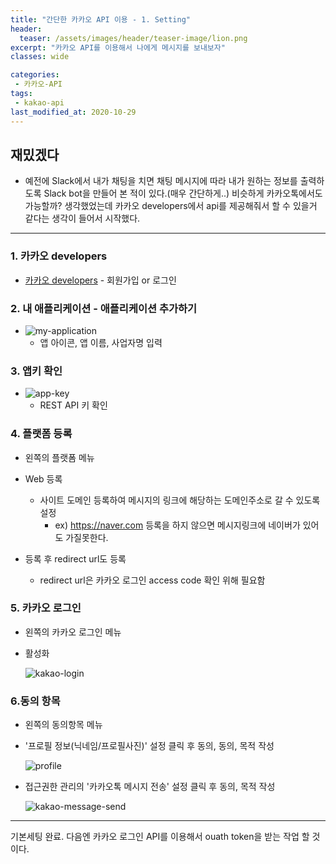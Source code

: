 ```yaml
---
title: "간단한 카카오 API 이용 - 1. Setting"
header:
  teaser: /assets/images/header/teaser-image/lion.png
excerpt: "카카오 API를 이용해서 나에게 메시지를 보내보자"
classes: wide

categories:
 - 카카오-API
tags:
 - kakao-api
last_modified_at: 2020-10-29
---
```



## 재밌겠다

* 예전에 Slack에서 내가 채팅을 치면 채팅 메시지에 따라 내가 원하는 정보를 출력하도록 Slack bot을 만들어 본 적이 있다.(매우 간단하게..) 비슷하게 카카오톡에서도 가능할까? 생각했었는데 카카오 developers에서 api를 제공해줘서 할 수 있을거 같다는 생각이 들어서 시작했다.

------

### 1. 카카오 developers

* [카카오 developers](https://developers.kakao.com) - 회원가입 or 로그인

### 2. 내 애플리케이션 - 애플리케이션 추가하기

* ![my-application]({{site.url}}/assets/images/Kakao-Message-API/my-application.png)
  * 앱 아이콘, 앱 이름, 사업자명 입력

### 3. 앱키 확인

* ![app-key]({{site.url}}/assets/images/Kakao-Message-API/app-key.png)
  * REST API 키 확인

### 4. 플랫폼 등록

* 왼쪽의 플랫폼 메뉴

* Web 등록
  * 사이트 도메인 등록하여 메시지의 링크에 해당하는 도메인주소로 갈 수 있도록 설정
    * ex) https://naver.com 등록을 하지 않으면 메시지링크에 네이버가 있어도 가질못한다.
* 등록 후 redirect url도 등록
  * redirect url은 카카오 로그인 access code 확인 위해 필요함

### 5. 카카오 로그인

* 왼쪽의 카카오 로그인 메뉴

* 활성화

  ![kakao-login]({{site.url}}/assets/images/Kakao-Message-API/kakao-login.png)

### 6.동의 항목

* 왼쪽의 동의항목 메뉴

* '프로필 정보(닉네임/프로필사진)' 설정 클릭 후 동의, 동의, 목적 작성

  ![profile]({{site.url}}/assets/images/Kakao-Message-API/profile.png)

* 접근권한 관리의 '카카오톡 메시지 전송' 설정 클릭 후 동의, 목적 작성

  ![kakao-message-send]({{site.url}}/assets/images/Kakao-Message-API/kakao-message-send.png)



---



기본세팅 완료. 다음엔 카카오 로그인 API를 이용해서 ouath token을 받는 작업 할 것이다.



